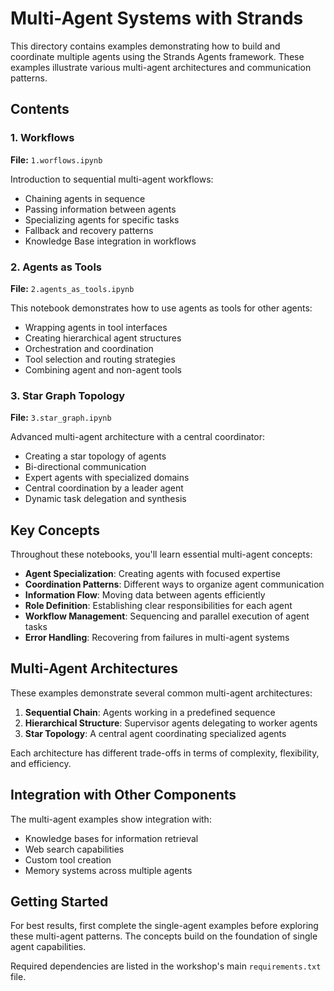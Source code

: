 # Multi-Agent Systems with Strands

This directory contains examples demonstrating how to build and coordinate multiple agents using the Strands Agents framework. These examples illustrate various multi-agent architectures and communication patterns.

## Contents

### 1. Workflows
**File:** `1.worflows.ipynb`

Introduction to sequential multi-agent workflows:
- Chaining agents in sequence
- Passing information between agents
- Specializing agents for specific tasks
- Fallback and recovery patterns
- Knowledge Base integration in workflows

### 2. Agents as Tools
**File:** `2.agents_as_tools.ipynb`

This notebook demonstrates how to use agents as tools for other agents:
- Wrapping agents in tool interfaces
- Creating hierarchical agent structures
- Orchestration and coordination
- Tool selection and routing strategies
- Combining agent and non-agent tools

### 3. Star Graph Topology
**File:** `3.star_graph.ipynb`

Advanced multi-agent architecture with a central coordinator:
- Creating a star topology of agents
- Bi-directional communication
- Expert agents with specialized domains
- Central coordination by a leader agent
- Dynamic task delegation and synthesis

## Key Concepts

Throughout these notebooks, you'll learn essential multi-agent concepts:

- **Agent Specialization**: Creating agents with focused expertise
- **Coordination Patterns**: Different ways to organize agent communication
- **Information Flow**: Moving data between agents efficiently
- **Role Definition**: Establishing clear responsibilities for each agent
- **Workflow Management**: Sequencing and parallel execution of agent tasks
- **Error Handling**: Recovering from failures in multi-agent systems

## Multi-Agent Architectures

These examples demonstrate several common multi-agent architectures:

1. **Sequential Chain**: Agents working in a predefined sequence
2. **Hierarchical Structure**: Supervisor agents delegating to worker agents
3. **Star Topology**: A central agent coordinating specialized agents

Each architecture has different trade-offs in terms of complexity, flexibility, and efficiency.

## Integration with Other Components

The multi-agent examples show integration with:
- Knowledge bases for information retrieval
- Web search capabilities
- Custom tool creation
- Memory systems across multiple agents

## Getting Started

For best results, first complete the single-agent examples before exploring these multi-agent patterns. The concepts build on the foundation of single agent capabilities.

Required dependencies are listed in the workshop's main `requirements.txt` file.